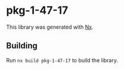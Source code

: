 # pkg-1-47-17

This library was generated with [Nx](https://nx.dev).

## Building

Run `nx build pkg-1-47-17` to build the library.
